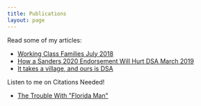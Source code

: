 ```yaml
---
title: Publications
layout: page
---
```


Read some of my articles:
  - [Working Class Families July 2018](https://medium.com/orlando-city-red-gazette/working-class-families-d27067fd80e3)
  - [How a Sanders 2020 Endorsement Will Hurt DSA March 2019](https://medium.com/orlando-city-red-gazette/how-a-sanders-2020-endorsement-will-hurt-dsa-5d74df459df4)
  - [It takes a village, and ours is DSA](https://medium.com/@michellelillian/i-am-sitting-at-a-cafe-and-play-area-writing-this-article-and-making-calls-to-facilitators-for-the-ff835d0545fe)
  
Listen to me on Citations Needed!
  - [The Trouble With "Florida Man"](https://soundcloud.com/citationsneeded/episode-75-florida-man)

